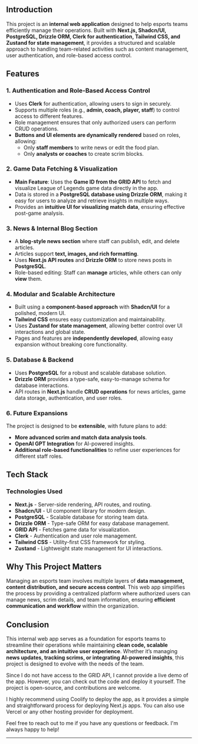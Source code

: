 ## Introduction

This project is an **internal web application** designed to help esports teams efficiently manage their operations. Built with **Next.js, Shadcn/UI, PostgreSQL, Drizzle ORM, Clerk for authentication, Tailwind CSS, and Zustand for state management**, it provides a structured and scalable approach to handling team-related activities such as content management, user authentication, and role-based access control.

## Features

### 1. **Authentication and Role-Based Access Control**

- Uses **Clerk** for authentication, allowing users to sign in securely.
- Supports multiple roles (e.g., **admin, coach, player, staff**) to control access to different features.
- Role management ensures that only authorized users can perform CRUD operations.
- **Buttons and UI elements are dynamically rendered** based on roles, allowing:
  - Only **staff members** to write news or edit the food plan.
  - Only **analysts or coaches** to create scrim blocks.

### 2. **Game Data Fetching & Visualization**

- **Main Feature**: Uses the **Game ID from the GRID API** to fetch and visualize League of Legends game data directly in the app.
- Data is stored in a **PostgreSQL database using Drizzle ORM**, making it easy for users to analyze and retrieve insights in multiple ways.
- Provides an **intuitive UI for visualizing match data**, ensuring effective post-game analysis.

### 3. **News & Internal Blog Section**

- A **blog-style news section** where staff can publish, edit, and delete articles.
- Articles support **text, images, and rich formatting**.
- Uses **Next.js API routes** and **Drizzle ORM** to store news posts in **PostgreSQL**.
- Role-based editing: Staff can **manage** articles, while others can only **view** them.

### 4. **Modular and Scalable Architecture**

- Built using a **component-based approach** with **Shadcn/UI** for a polished, modern UI.
- **Tailwind CSS** ensures easy customization and maintainability.
- Uses **Zustand for state management**, allowing better control over UI interactions and global state.
- Pages and features are **independently developed**, allowing easy expansion without breaking core functionality.

### 5. **Database & Backend**

- Uses **PostgreSQL** for a robust and scalable database solution.
- **Drizzle ORM** provides a type-safe, easy-to-manage schema for database interactions.
- API routes in **Next.js** handle **CRUD operations** for news articles, game data storage, authentication, and user roles.

### 6. **Future Expansions**

The project is designed to be **extensible**, with future plans to add:

- **More advanced scrim and match data analysis tools**.
- **OpenAI GPT Integration** for AI-powered insights.
- **Additional role-based functionalities** to refine user experiences for different staff roles.

## Tech Stack

### Technologies Used

- **Next.js** - Server-side rendering, API routes, and routing.
- **Shadcn/UI** - UI component library for modern design.
- **PostgreSQL** - Scalable database for storing team data.
- **Drizzle ORM** - Type-safe ORM for easy database management.
- **GRID API** - Fetches game data for visualization.
- **Clerk** - Authentication and user role management.
- **Tailwind CSS** - Utility-first CSS framework for styling.
- **Zustand** - Lightweight state management for UI interactions.

## Why This Project Matters

Managing an esports team involves multiple layers of **data management, content distribution, and secure access control**. This web app simplifies the process by providing a centralized platform where authorized users can manage news, scrim details, and team information, ensuring **efficient communication and workflow** within the organization.

## Conclusion

This internal web app serves as a foundation for esports teams to streamline their operations while maintaining **clean code, scalable architecture, and an intuitive user experience**. Whether it’s managing **news updates, tracking scrims, or integrating AI-powered insights**, this project is designed to evolve with the needs of the team.

Since I do not have access to the GRID API, I cannot provide a live demo of the app. However, you can check out the code and deploy it yourself. The project is open-source, and contributions are welcome.

I highly recommend using Coolify to deploy the app, as it provides a simple and straightforward process for deploying Next.js apps. You can also use Vercel or any other hosting provider for deployment.

Feel free to reach out to me if you have any questions or feedback. I'm always happy to help!

---
